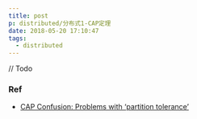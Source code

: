```yaml
---
title: post
p: distributed/分布式1-CAP定理
date: 2018-05-20 17:10:47
tags:
  - distributed
---
```


// Todo

### Ref

- [CAP Confusion: Problems with ‘partition tolerance’](http://blog.cloudera.com/blog/2010/04/cap-confusion-problems-with-partition-tolerance/)

